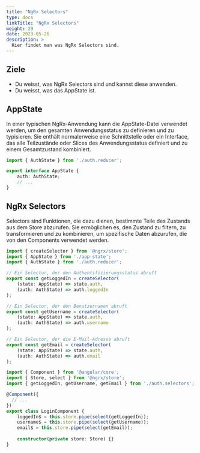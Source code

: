 ```yaml
---
title: "NgRx Selectors"
type: docs
linkTitle: "NgRx Selectors"
weight: 29
date: 2023-05-26
description: >
  Hier findet man was NgRx Selectors sind.
---
```

## Ziele
* Du weisst, was NgRx Selectors sind und kannst diese anwenden.
* Du weisst, was das AppState ist.

## AppState
In einer typischen NgRx-Anwendung kann die AppState-Datei verwendet werden, um den gesamten Anwendungsstatus zu definieren und zu typisieren. Sie enthält normalerweise eine Schnittstelle oder ein Interface, das alle Teilzustände oder Slices des Anwendungsstatus definiert und zu einem Gesamtzustand kombiniert.
```typescript
import { AuthState } from './auth.reducer';

export interface AppState {
    auth: AuthState;
    // ...
}
```

## NgRx Selectors
Selectors sind Funktionen, die dazu dienen, bestimmte Teile des Zustands aus dem Store abzurufen. Sie ermöglichen es, den Zustand zu filtern, zu transformieren und zu kombinieren, um spezifische Daten abzurufen, die von den Components verwendet werden.

```typescript
import { createSelector } from '@ngrx/store';
import { AppState } from './app-state';
import { AuthState } from './auth.reducer';

// Ein Selector, der den Authentifizierungsstatus abruft
export const getLoggedIn = createSelector(
    (state: AppState) => state.auth, 
    (auth: AuthState) => auth.loggedIn
);

// Ein Selector, der den Benutzernamen abruft
export const getUsername = createSelector(
    (state: AppState) => state.auth, 
    (auth: AuthState) => auth.username
);

// Ein Selector, der die E-Mail-Adresse abruft
export const getEmail = createSelector(
    (state: AppState) => state.auth, 
    (auth: AuthState) => auth.email
);
```
```typescript
import { Component } from '@angular/core';
import { Store, select } from '@ngrx/store';
import { getLoggedIn, getUsername, getEmail } from './auth.selectors';

@Component({
  // ...
})
export class LoginComponent {
    loggedIn$ = this.store.pipe(select(getLoggedIn));
    username$ = this.store.pipe(select(getUsername));
    email$ = this.store.pipe(select(getEmail));
    
    constructor(private store: Store) {}
}
```


